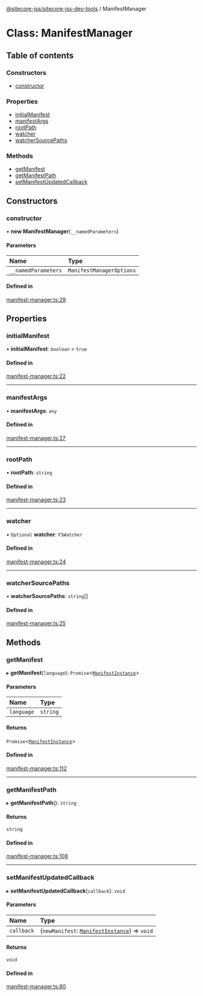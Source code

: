 [@sitecore-jss/sitecore-jss-dev-tools](../README.md) / ManifestManager

# Class: ManifestManager

## Table of contents

### Constructors

- [constructor](ManifestManager.md#constructor)

### Properties

- [initialManifest](ManifestManager.md#initialmanifest)
- [manifestArgs](ManifestManager.md#manifestargs)
- [rootPath](ManifestManager.md#rootpath)
- [watcher](ManifestManager.md#watcher)
- [watcherSourcePaths](ManifestManager.md#watchersourcepaths)

### Methods

- [getManifest](ManifestManager.md#getmanifest)
- [getManifestPath](ManifestManager.md#getmanifestpath)
- [setManifestUpdatedCallback](ManifestManager.md#setmanifestupdatedcallback)

## Constructors

### constructor

• **new ManifestManager**(`__namedParameters`)

#### Parameters

| Name | Type |
| :------ | :------ |
| `__namedParameters` | `ManifestManagerOptions` |

#### Defined in

[manifest-manager.ts:29](https://github.com/Sitecore/jss/blob/08de6c61/packages/sitecore-jss-dev-tools/src/manifest-manager.ts#L29)

## Properties

### initialManifest

• **initialManifest**: `boolean` = `true`

#### Defined in

[manifest-manager.ts:22](https://github.com/Sitecore/jss/blob/08de6c61/packages/sitecore-jss-dev-tools/src/manifest-manager.ts#L22)

___

### manifestArgs

• **manifestArgs**: `any`

#### Defined in

[manifest-manager.ts:27](https://github.com/Sitecore/jss/blob/08de6c61/packages/sitecore-jss-dev-tools/src/manifest-manager.ts#L27)

___

### rootPath

• **rootPath**: `string`

#### Defined in

[manifest-manager.ts:23](https://github.com/Sitecore/jss/blob/08de6c61/packages/sitecore-jss-dev-tools/src/manifest-manager.ts#L23)

___

### watcher

• `Optional` **watcher**: `FSWatcher`

#### Defined in

[manifest-manager.ts:24](https://github.com/Sitecore/jss/blob/08de6c61/packages/sitecore-jss-dev-tools/src/manifest-manager.ts#L24)

___

### watcherSourcePaths

• **watcherSourcePaths**: `string`[]

#### Defined in

[manifest-manager.ts:25](https://github.com/Sitecore/jss/blob/08de6c61/packages/sitecore-jss-dev-tools/src/manifest-manager.ts#L25)

## Methods

### getManifest

▸ **getManifest**(`language`): `Promise`<[`ManifestInstance`](../interfaces/ManifestInstance.md)\>

#### Parameters

| Name | Type |
| :------ | :------ |
| `language` | `string` |

#### Returns

`Promise`<[`ManifestInstance`](../interfaces/ManifestInstance.md)\>

#### Defined in

[manifest-manager.ts:112](https://github.com/Sitecore/jss/blob/08de6c61/packages/sitecore-jss-dev-tools/src/manifest-manager.ts#L112)

___

### getManifestPath

▸ **getManifestPath**(): `string`

#### Returns

`string`

#### Defined in

[manifest-manager.ts:108](https://github.com/Sitecore/jss/blob/08de6c61/packages/sitecore-jss-dev-tools/src/manifest-manager.ts#L108)

___

### setManifestUpdatedCallback

▸ **setManifestUpdatedCallback**(`callback`): `void`

#### Parameters

| Name | Type |
| :------ | :------ |
| `callback` | (`newManifest`: [`ManifestInstance`](../interfaces/ManifestInstance.md)) => `void` |

#### Returns

`void`

#### Defined in

[manifest-manager.ts:80](https://github.com/Sitecore/jss/blob/08de6c61/packages/sitecore-jss-dev-tools/src/manifest-manager.ts#L80)
